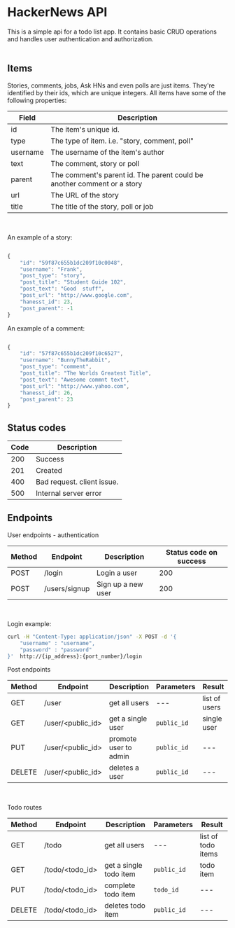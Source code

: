 # HackerNews API

This is a simple api for a todo list app. It contains basic CRUD operations and handles user authentication and authorization.
</br>
</br>  

## Items

Stories, comments, jobs, Ask HNs and even polls are just items. They're identified by their ids, which are unique integers. All items have some of the following properties:

| Field | Description |
| --- | --- |
| id | The item's unique id. |
| type | The type of item. i.e. "story, comment, poll" |
| username | The username of the item's author |
| text | The comment, story or poll |
| parent | The comment's parent id. The parent could be  another comment or a story |
| url | The URL of the story |
| title | The title of the story, poll or job |
</br>  

An example of a story:

```javascript

{
    "id": "59f87c655b1dc209f10c0048",
    "username": "Frank",
    "post_type": "story",
    "post_title": "Student Guide 102",
    "post_text": "Good  stuff",
    "post_url": "http://www.google.com",
    "hanesst_id": 23,
    "post_parent": -1
}

```

An example of a comment:

```javascript

{
    "id": "57f87c655b1dc209f10c6527",
    "username": "BunnyTheRabbit",
    "post_type": "comment",
    "post_title": "The Worlds Greatest Title",
    "post_text": "Awesome commnt text",
    "post_url": "http://www.yahoo.com",
    "hanesst_id": 26,
    "post_parent": 23
}

```

## Status codes

| Code | Description |
| --- | --- |
| 200 | Success |
| 201 | Created |
| 400 | Bad request. client issue. |
| 500 | Internal server error |

## Endpoints

User endpoints - authentication

| Method | Endpoint | Description | Status code on success |
| --- | --- | --- | --- |
| POST | /login | Login a user | 200 |
| POST | /users/signup | Sign up a new user | 200 |
</br>

Login example:

```sh
curl -H "Content-Type: application/json" -X POST -d '{
    "username" : "username",
    "password" : "password"
}'  http://{ip_address}:{port_number}/login
```

Post endpoints

| Method | Endpoint | Description | Parameters | Result |
| --- | --- | --- | --- | --- |
| GET | /user | get all users | --- | list of users | 
| GET | /user/<public_id> | get a single user | `public_id` | single user |
| PUT | /user/<public_id> | promote user to admin | `public_id` | --- |
| DELETE | /user/<public_id> | deletes a user | `public_id` | --- |
</br>

Todo routes

| Method | Endpoint | Description | Parameters | Result |
| --- | --- | --- | --- | --- |
| GET | /todo | get all users | --- | list of todo items | 
| GET | /todo/<todo_id> | get a single todo item | `public_id` | todo item |
| PUT | /todo/<todo_id> | complete todo item | `todo_id` | --- |
| DELETE | /todo/<todo_id> | deletes todo item | `public_id` | --- |


